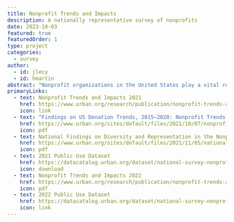 ```yaml
---
title: Nonprofit Trends and Impacts
description: A nationally representative survey of nonprofits
date: 2023-10-03
featured: true
featuredOrder: 1
type: project
categories:
  - survey
author:
  - id: jlecy
  - id: hmartin
abstract: "Nonprofit organizations in the United States play a vital role delivering services, strengthening communities, and facilitating civic engagement. In our nationally representative surveys of nonprofit organizations, we focus on operating 501(c)(3) public charities whose activities range from direct service provision to community building and advocacy. We provide public use datasets of most of the survey data we collect so that others across the country can investigate questions of their own."
primaryLinks:
  - text: Nonprofit Trends and Impacts 2021
    href: https://www.urban.org/research/publication/nonprofit-trends-and-impacts-2021
    icon: link
  - text: "Findings on US Donation Trends, 2015–2020: Nonprofit Trends and Impacts 2021"
    href: https://www.urban.org/sites/default/files/2021/10/07/nonprofit_trends_and_impacts_2021_donation_fact_sheet.pdf
    icon: pdf
  - text: National Findings on Diversity and Representation in the Nonprofit Sector
    href: https://www.urban.org/sites/default/files/2021/11/05/national_findings_on_diversity_and_representation_in_the_nonprofit_sector.pdf
    icon: pdf
  - text: 2021 Public Use Dataset
    href: https://datacatalog.urban.org/dataset/national-survey-nonprofit-trends-and-impacts-public-use-files
    icon: download
  - text: Nonprofit Trends and Impacts 2022
    href: https://www.urban.org/research/publication/nonprofit-trends-and-impacts-2021
    icon: pdf
  - text: 2022 Public Use Dataset
    href: https://datacatalog.urban.org/dataset/national-survey-nonprofit-trends-and-impacts-public-use-files
    icon: link
---
```


